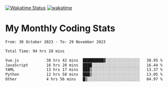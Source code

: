 [![Wakatime Status](https://github.com/noopurphalak/noopurphalak/workflows/wakatime-status-update/badge.svg)](https://github.com/noopurphalak/noopurphalak/actions/workflows/main.yml)
[![wakatime](https://wakatime.com/badge/user/80ace140-ef40-4fdd-b8ed-f3be3d2e1aea.svg)](https://wakatime.com/@80ace140-ef40-4fdd-b8ed-f3be3d2e1aea)

# My Monthly Coding Stats

<!--START_SECTION:waka-->

```txt
From: 30 October 2023 - To: 29 November 2023

Total Time: 94 hrs 28 mins

Vue.js            38 hrs 42 mins  █████████▓░░░░░░░░░░░░░░░   38.95 %
JavaScript        16 hrs 20 mins  ████░░░░░░░░░░░░░░░░░░░░░   16.44 %
YAML              13 hrs 17 mins  ███▒░░░░░░░░░░░░░░░░░░░░░   13.37 %
Python            12 hrs 58 mins  ███▒░░░░░░░░░░░░░░░░░░░░░   13.05 %
Other             4 hrs 56 mins   █▒░░░░░░░░░░░░░░░░░░░░░░░   04.97 %
```

<!--END_SECTION:waka-->
